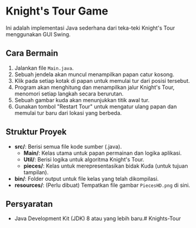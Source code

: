 # Knight's Tour Game

Ini adalah implementasi Java sederhana dari teka-teki Knight's Tour menggunakan GUI Swing.

## Cara Bermain

1.  Jalankan file `Main.java`.
2.  Sebuah jendela akan muncul menampilkan papan catur kosong.
3.  Klik pada setiap kotak di papan untuk memulai tur dari posisi tersebut.
4.  Program akan menghitung dan menampilkan jalur Knight's Tour, menomori setiap langkah secara berurutan.
5.  Sebuah gambar kuda akan menunjukkan titik awal tur.
6.  Gunakan tombol "Restart Tour" untuk mengatur ulang papan dan memulai tur baru dari lokasi yang berbeda.

## Struktur Proyek

* **src/**: Berisi semua file kode sumber (.java).
    * **Main/**: Kelas utama untuk papan permainan dan logika aplikasi.
    * **Util/**: Berisi logika untuk algoritma Knight's Tour.
    * **pieces/**: Kelas untuk merepresentasikan bidak Kuda (untuk tujuan tampilan).
* **bin/**: Folder output untuk file kelas yang telah dikompilasi.
* **resources/**: (Perlu dibuat) Tempatkan file gambar `PiecesHD.png` di sini.

## Persyaratan

* Java Development Kit (JDK) 8 atau yang lebih baru.#   K n i g h t s - T o u r  
 